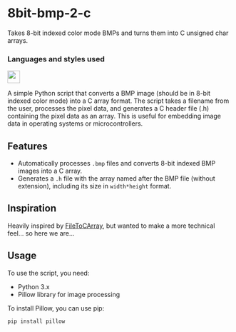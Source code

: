 # 8bit-bmp-2-c
Takes 8-bit indexed color mode BMPs and turns them into C unsigned char arrays.

### Languages and styles used
<p>
    <a href="https://www.python.org/"><img height="28" width="28" src="https://cameronos.github.io/img/icon/python.png" /></a>
</p>

A simple Python script that converts a BMP image (should be in 8-bit indexed color mode) into a C array format. The script takes a filename from the user, processes the pixel data, and generates a C header file (.h) containing the pixel data as an array. This is useful for embedding image data in operating systems or microcontrollers.

## Features
- Automatically processes `.bmp` files and converts 8-bit indexed BMP images into a C array.
- Generates a `.h` file with the array named after the BMP file (without extension), including its size in `width*height` format.

## Inspiration
Heavily inspired by [FileToCArray](https://notisrac.github.io/FileToCArray/), but wanted to make a more technical feel... so here we are...

## Usage
To use the script, you need:
- Python 3.x
- Pillow library for image processing

To install Pillow, you can use pip:

```bash
pip install pillow
